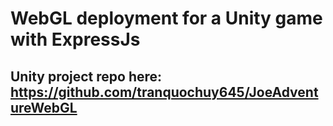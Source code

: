 # WebGL deployment for a Unity game with ExpressJs
## Unity project repo here: https://github.com/tranquochuy645/JoeAdventureWebGL
